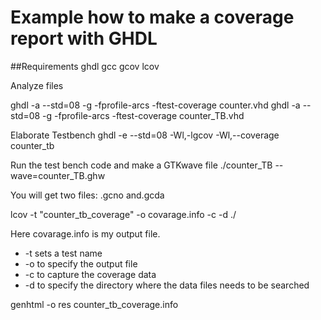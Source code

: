 # Example how to make a coverage report with GHDL

##Requirements
ghdl
gcc
gcov
lcov

Analyze files

ghdl -a --std=08 -g -fprofile-arcs -ftest-coverage counter.vhd
ghdl -a --std=08 -g -fprofile-arcs -ftest-coverage counter_TB.vhd

Elaborate Testbench
ghdl -e --std=08 -Wl,-lgcov -Wl,--coverage counter_tb

Run the test bench code and make a GTKwave file
./counter_TB --wave=counter_TB.ghw

You will get two files:
.gcno and.gcda

lcov -t "counter_tb_coverage" -o covarage.info -c -d ./

Here covarage.info is my output file.

* -t sets a test name
* -o to specify the output file
* -c to capture the coverage data
* -d to specify the directory where the data files needs to be searched

genhtml -o res counter_tb_coverage.info
